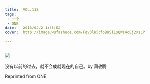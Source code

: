 ```yaml
---
title:	VOL.118
tags:
 - 一个
 - ONE
date:	2013/02/2 1:43:52
cover:	http://image.wufazhuce.com/Fqv3lH5dfbBHSi1sQWs4cEj2XsLP

---
```

![](http://image.wufazhuce.com/Fqv3lH5dfbBHSi1sQWs4cEj2XsLP)
---

没有以前的过去，就不会成就现在的自己。by 萧敬腾
 
Reprinted from ONE
